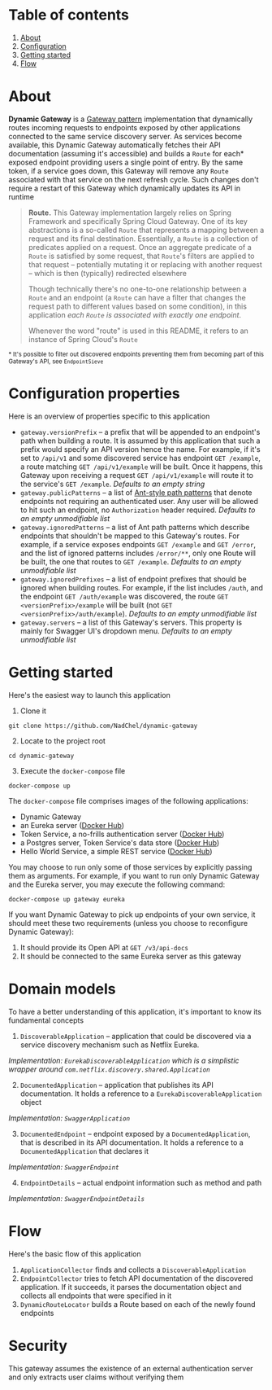 # Table of contents
1. [About](#about)
2. [Configuration](#properties)
3. [Getting started](#getting%20started)
4. [Flow](#flow)

<a id="about"></a>
# About
**Dynamic Gateway** is a [Gateway pattern][] implementation that dynamically routes incoming requests to endpoints exposed by other applications connected to the same service discovery server. As services become available, this Dynamic Gateway automatically fetches their API documentation (assuming it's accessible) and builds a `Route` for each* exposed endpoint providing users a single point of entry. By the same token, if a service goes down, this Gateway will remove any `Route` associated with that service on the next refresh cycle. Such changes don't require a restart of this Gateway which dynamically updates its API in runtime

> **Route.** This Gateway implementation largely relies on Spring Framework and specifically Spring Cloud Gateway. One of its key abstractions is a so-called `Route` that represents a mapping between a request and its final destination. Essentially, a `Route` is a collection of predicates applied on a request. Once an aggregate predicate of a `Route` is satisfied by some request, that `Route`'s filters are applied to that request – potentially mutating it or replacing with another request – which is then (typically) redirected elsewhere
> 
> Though technically there's no one-to-one relationship between a `Route` and an endpoint (a `Route` can have a filter that changes the request path to different values based on some condition), in this application *each `Route` is associated with exactly one endpoint*. 
> 
> Whenever the word "route" is used in this README, it refers to an instance of Spring Cloud's `Route`

<small>* It's possible to filter out discovered endpoints preventing them from becoming part of this Gateway's API, see `EndpointSieve`</small>

[Gateway pattern]: https://microservices.io/patterns/apigateway.html

<a id="properties"></a>
# Configuration properties

Here is an overview of properties specific to this application

* `gateway.versionPrefix` – a prefix that will be appended to an endpoint's path when building a route. It is assumed by this application that such a prefix would specify an API version hence the name. For example, if it's set to `/api/v1` and some discovered service has endpoint `GET /example`, a route matching `GET /api/v1/example` will be built. Once it happens, this Gateway upon receiving a request `GET /api/v1/example` will route it to the service's `GET /example`. *Defaults to an empty string*
* `gateway.publicPatterns` – a list of [Ant-style path patterns][Ant patterns] that denote endpoints not requiring an authenticated user. Any user will be allowed to hit such an endpoint, no `Authorization` header required. *Defaults to an empty unmodifiable list*
* `gateway.ignoredPatterns` – a list of Ant path patterns which describe endpoints that shouldn't be mapped to this Gateway's routes. For example, if a service exposes endpoints `GET /example` and `GET /error`, and the list of ignored patterns includes `/error/**`, only one Route will be built, the one that routes to `GET /example`. *Defaults to an empty unmodifiable list*
* `gateway.ignoredPrefixes` – a list of endpoint prefixes that should be ignored when building routes. For example, if the list includes `/auth`, and the endpoint `GET /auth/example` was discovered, the route `GET <versionPrefix>/example` will be built (not `GET <versionPrefix>/auth/example`). *Defaults to an empty unmodifiable list*
* `gateway.servers` – a list of this Gateway's servers. This property is mainly for Swagger UI's dropdown menu.  *Defaults to an empty unmodifiable list* 

[Ant patterns]: https://docs.spring.io/spring-framework/docs/3.2.0.RELEASE_to_3.2.1.RELEASE/Spring%20Framework%203.2.1.RELEASE/org/springframework/util/AntPathMatcher.html

# Getting started

Here's the easiest way to launch this application
1. Clone it
```
git clone https://github.com/NadChel/dynamic-gateway
```
2. Locate to the project root
```
cd dynamic-gateway
```
3. Execute the `docker-compose` file
```
docker-compose up
```

The `docker-compose` file comprises images of the following applications:
* Dynamic Gateway
* an Eureka server ([Docker Hub][eureka])
* Token Service, a no-frills authentication server ([Docker Hub][token-service])
* a Postgres server, Token Service's data store ([Docker Hub][postgres])
* Hello World Service, a simple REST service ([Docker Hub][helloworld-service])

You may choose to run only some of those services by explicitly passing them as arguments. For example, if you want to run only Dynamic Gateway and the Eureka server, you may execute the following command:
```
docker-compose up gateway eureka
```
If you want Dynamic Gateway to pick up endpoints of your own service, it should meet these two requirements (unless you choose to reconfigure Dynamic Gateway):
1. It should provide its Open API at `GET /v3/api-docs`
2. It should be connected to the same Eureka server as this gateway

[eureka]: https://hub.docker.com/repository/docker/nadchel/eureka-server
[token-service]: https://hub.docker.com/repository/docker/nadchel/token-service
[postgres]: https://hub.docker.com/_/postgres
[helloworld-service]: https://hub.docker.com/repository/docker/nadchel/helloworld-service

# Domain models
To have a better understanding of this application, it's important to know its fundamental concepts

1. `DiscoverableApplication` – application that could be discovered via a service discovery mechanism such as Netflix Eureka. 

*Implementation: `EurekaDiscoverableApplication` which is a simplistic wrapper around `com.netflix.discovery.shared.Application`*

2. `DocumentedApplication` – application that publishes its API documentation. It holds a reference to a `EurekaDiscoverableApplication` object

*Implementation: `SwaggerApplication`*

3. `DocumentedEndpoint` – endpoint exposed by a `DocumentedApplication`, that is described in its API documentation. It holds a reference to a `DocumentedApplication` that declares it

*Implementation: `SwaggerEndpoint`*

4. `EndpointDetails` – actual endpoint information such as method and path

*Implementation: `SwaggerEndpointDetails`*

# Flow

Here's the basic flow of this application

1. `ApplicationCollector` finds and collects a `DiscoverableApplication`
2. `EndpointCollector` tries to fetch API documentation of the discovered application. If it succeeds, it parses the documentation object and collects all endpoints that were specified in it
3. `DynamicRouteLocator` builds a Route based on each of the newly found endpoints

# Security

This gateway assumes the existence of an external authentication server and only extracts user claims without verifying them